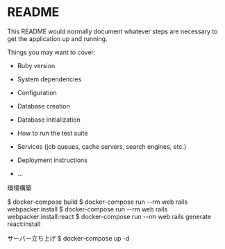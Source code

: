 # README

This README would normally document whatever steps are necessary to get the
application up and running.

Things you may want to cover:

* Ruby version

* System dependencies

* Configuration

* Database creation

* Database initialization

* How to run the test suite

* Services (job queues, cache servers, search engines, etc.)

* Deployment instructions

* ...

環境構築

$ docker-compose build
$ docker-compose run --rm web rails webpacker:install
$ docker-compose run --rm web rails webpacker:install:react
$ docker-compose run --rm web rails generate react:install

サーバー立ち上げ
$ docker-compose up -d
